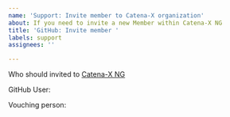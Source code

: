 ```yaml
---
name: 'Support: Invite member to Catena-X organization'
about: If you need to invite a new Member within Catena-X NG
title: 'GitHub: Invite member '
labels: support
assignees: ''

---
```


Who should invited to [Catena-X NG](https://github.com/catenax-ng)

GitHub User:
<!-- Please fill in the GITHUB-USER-ID -->

Vouching person: <!-- Please fill in your Product Owners GITHUB-USER-ID-->
<!-- Info: Who can verify that the new user is a Member of Catena-X -->


